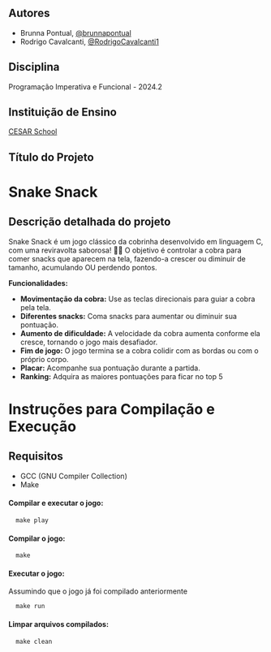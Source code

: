## Autores

- Brunna Pontual, [@brunnapontual](https://github.com/brunnapontual)
- Rodrigo Cavalcanti, [@RodrigoCavalcanti1](https://github.com/RodrigoCavalcanti1)

## Disciplina

Programação Imperativa e Funcional - 2024.2

## Instituição de Ensino

[CESAR School](https://www.cesar.school/)

## Título do Projeto


# Snake Snack                                                      
                                                                                                                                                                                

## Descrição detalhada do projeto

Snake Snack é um jogo clássico da cobrinha desenvolvido em linguagem C, com uma reviravolta saborosa! 🐍🍎
 O objetivo é controlar a cobra para comer snacks que aparecem na tela, fazendo-a crescer ou diminuir de 
 tamanho, acumulando OU perdendo pontos. 

**Funcionalidades:**

* **Movimentação da cobra:** Use as teclas direcionais para guiar a cobra pela tela.
* **Diferentes snacks:** Coma snacks para aumentar ou diminuir sua pontuação.
* **Aumento de dificuldade:** A velocidade da cobra aumenta conforme ela cresce, tornando o jogo mais desafiador.
* **Fim de jogo:** O jogo termina se a cobra colidir com as bordas ou com o próprio corpo.
* **Placar:** Acompanhe sua pontuação durante a partida.
* **Ranking:** Adquira as maiores pontuações para ficar no top 5

# Instruções para Compilação e Execução
## Requisitos 
- GCC (GNU Compiler Collection) 
- Make

#### Compilar e executar o jogo:
```http
  make play
```
#### Compilar o jogo:
```http
  make
```
#### Executar o jogo: 
Assumindo que o jogo já foi compilado anteriormente
```http
  make run
```
#### Limpar arquivos compilados:
```http
  make clean
```

